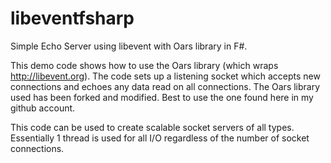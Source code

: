 libeventfsharp
==============

Simple Echo Server using libevent with Oars library in F#.

This demo code shows how to use the Oars library (which wraps http://libevent.org). The code sets up a listening socket which accepts new connections and echoes any data read on all connections. The Oars library used has been forked and modified. Best to use the one found here in my github account.

This code can be used to create scalable socket servers of all types. Essentially 1 thread is used for all I/O regardless of the number of socket connections.
